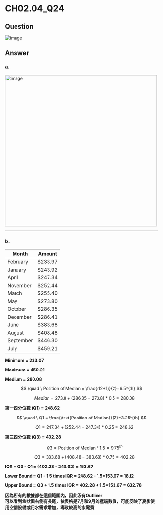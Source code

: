 # CH02.04_Q24
## Question

![image](https://github.com/user-attachments/assets/7b50ca98-1089-40f4-ab33-1a93aff29cab)

## Answer

### a.

<img src="https://github.com/user-attachments/assets/d9ad1e9c-331a-4212-badb-9c34398763d7" alt="image" width="500" />

---

### b.

| Month     | Amount  |
|-----------|---------|
| February  | $233.97 |
| January   | $243.92 |
| April     | $247.34 |
| November  | $252.44 |
| March     | $255.40 |
| May       | $273.80 |
| October   | $286.35 |
| December  | $286.41 |
| June      | $383.68 |
| August    | $408.48 |
| September | $446.30 |
| July      | $459.21 |

**Minimum = 233.07**  

**Maximum = 459.21**

**Medium = 280.08**

$$ \quad \ Position of Median = \frac{(12+1)}{2}=6.5^{th} $$  

$$\quad \ Median = 273.8 + (286.35 - 273.8)*0.5 = 280.08 $$

**第一四分位數 (Q1) = 248.62**  

$$ \quad \ Q1 = \frac{\text{Position of Median}}{2}=3.25^{th} $$

$$ \quad \ Q1 = 247.34 + (252.44 - 247.34)*0.25 = 248.62 $$

   
**第三四分位數 (Q3) = 402.28**

$$ \quad \ Q3 = {\text{Position of Median}}*1.5=9.75^{th} $$

$$ \quad \ Q3 = 383.68 + (408.48-383.68)*0.75 = 402.28 $$

**IQR = Q3 - Q1 = (402.28 - 248.62) = 153.67**

**Lower Bound = Q1 - 1.5 times IQR = 248.62 - 1.5*153.67 = 18.12**

**Upper Bound = Q3 + 1.5 times IQR = 402.28 + 1.5*153.67 = 632.78**

**因為所有的數據都在這個範圍內，因此沒有Outliner**  
**可以看到盒狀圖右側有長尾，依表格是7月和9月的極端數值，可能反映了夏季使用空調設備或用水需求增加，導致較高的水電費**


